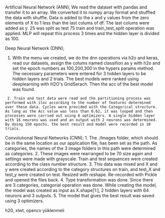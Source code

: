 Artificial Neural Network (ANN);
   We read the dataset with pandas and transfer it to an array. We converted it to numpy array format and shuffled the data with shuffle. Data is added to the x and y values from the zero elements of X to 1 less than the last colums of df. The last colums were added as y. 25 was split as test 75 train and train_test_split operation was applied. MLP will repeat this process 3 times and the hidden layer is divided as 100.

Deep Neural Network (DNN);
   1. With the menu we created, we do the dnn operations via h2o and keras, read our datasets, assign the colums named classifion as y with h2o and set the epoch numbers as 100,200,300 in the hypers params method. The necessary parameters were entered for 3 hidden layers to be hidden layers and 2 trials. The best models were ranked using deeplearning with H2O's GridSerach. Then the acc of the best model was found.

     2. Train and test data were read and the partitioning process was performed with iloc according to the number of features determined over these data. Cycles were provided with the Categorical structure. As long as the Acc value was less than 0.62, it was looped and then processes were carried out using 6 optimizers. A single hidden layer with 16 neurons was used and an output with 2 neurons was determined. By doing 150 epochs, the best result and model were recorded in 10 trials.
     
Convolutıonal Neural Networks (CNN);
    1. The ./Images folder, which should be in the same location as our application file, has been set as the path. As categories, the names of the 3 image folders in this path were determined as categories.
    2. These images were rearranged to be 70 size again and settings were made with grayscale. Train and test sequences were created according to the class number structure.
    3. This data was mixed and X and y were created according to the category structures on train, and test_X and test_y were created on test. Resized with reshape. Re-recorded with Pickle and opened the files back.
    4. Type transformation was done. Since there are 3 categories, categorial operation was done. While creating the model, the model was created as input as X.shape[1:], 2 hidden layers with 64 neurons and 3 outputs.
    5. The model that gives the best result was saved using 3 optimizers.

h20, xlwt, opencv yüklenmeli
